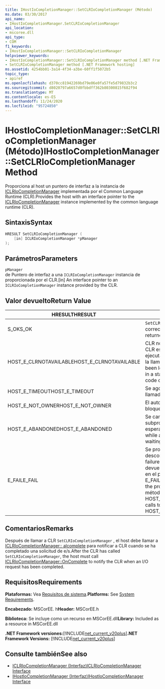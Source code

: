 ```yaml
---
title: IHostIoCompletionManager::SetCLRIoCompletionManager (Método)
ms.date: 03/30/2017
api_name:
- IHostIoCompletionManager.SetCLRIoCompletionManager
api_location:
- mscoree.dll
api_type:
- COM
f1_keywords:
- IHostIoCompletionManager::SetCLRIoCompletionManager
helpviewer_keywords:
- IHostIoCompletionManager::SetCLRIoCompletionManager method [.NET Framework hosting]
- SetCLRIoCompletionManager method [.NET Framework hosting]
ms.assetid: 4254bb01-3a14-4f34-a3be-60ff1f5072b5
topic_type:
- apiref
ms.openlocfilehash: d370cc81942269bd79e06e0fa57fe5d79832b3c2
ms.sourcegitcommit: d8020797a6657d0fbbdff362b80300815f682f94
ms.translationtype: MT
ms.contentlocale: es-ES
ms.lasthandoff: 11/24/2020
ms.locfileid: "95724850"
---
```

# <a name="ihostiocompletionmanagersetclriocompletionmanager-method"></a><span data-ttu-id="57d44-102">IHostIoCompletionManager::SetCLRIoCompletionManager (Método)</span><span class="sxs-lookup"><span data-stu-id="57d44-102">IHostIoCompletionManager::SetCLRIoCompletionManager Method</span></span>

<span data-ttu-id="57d44-103">Proporciona al host un puntero de interfaz a la instancia de [ICLRIoCompletionManager](iclriocompletionmanager-interface.md) implementada por el Common Language Runtime (CLR).</span><span class="sxs-lookup"><span data-stu-id="57d44-103">Provides the host with an interface pointer to the [ICLRIoCompletionManager](iclriocompletionmanager-interface.md) instance implemented by the common language runtime (CLR).</span></span>  
  
## <a name="syntax"></a><span data-ttu-id="57d44-104">Sintaxis</span><span class="sxs-lookup"><span data-stu-id="57d44-104">Syntax</span></span>  
  
```cpp  
HRESULT SetCLRIoCompletionManager (  
    [in] ICLRIoCompletionManager *pManager  
);  
```  
  
## <a name="parameters"></a><span data-ttu-id="57d44-105">Parámetros</span><span class="sxs-lookup"><span data-stu-id="57d44-105">Parameters</span></span>  

 `pManager`  
 <span data-ttu-id="57d44-106">de Puntero de interfaz a una `ICLRIoCompletionManager` instancia de proporcionada por el CLR.</span><span class="sxs-lookup"><span data-stu-id="57d44-106">[in] An interface pointer to an `ICLRIoCompletionManager` instance provided by the CLR.</span></span>  
  
## <a name="return-value"></a><span data-ttu-id="57d44-107">Valor devuelto</span><span class="sxs-lookup"><span data-stu-id="57d44-107">Return Value</span></span>  
  
|<span data-ttu-id="57d44-108">HRESULT</span><span class="sxs-lookup"><span data-stu-id="57d44-108">HRESULT</span></span>|<span data-ttu-id="57d44-109">Descripción</span><span class="sxs-lookup"><span data-stu-id="57d44-109">Description</span></span>|  
|-------------|-----------------|  
|<span data-ttu-id="57d44-110">S_OK</span><span class="sxs-lookup"><span data-stu-id="57d44-110">S_OK</span></span>|<span data-ttu-id="57d44-111">`SetCLRIoCompletionManager` se devolvió correctamente.</span><span class="sxs-lookup"><span data-stu-id="57d44-111">`SetCLRIoCompletionManager` returned successfully.</span></span>|  
|<span data-ttu-id="57d44-112">HOST_E_CLRNOTAVAILABLE</span><span class="sxs-lookup"><span data-stu-id="57d44-112">HOST_E_CLRNOTAVAILABLE</span></span>|<span data-ttu-id="57d44-113">CLR no se ha cargado en un proceso o CLR está en un estado en el que no puede ejecutar código administrado ni procesar la llamada correctamente.</span><span class="sxs-lookup"><span data-stu-id="57d44-113">The CLR has not been loaded into a process, or the CLR is in a state in which it cannot run managed code or process the call successfully.</span></span>|  
|<span data-ttu-id="57d44-114">HOST_E_TIMEOUT</span><span class="sxs-lookup"><span data-stu-id="57d44-114">HOST_E_TIMEOUT</span></span>|<span data-ttu-id="57d44-115">Se agotó el tiempo de espera de la llamada.</span><span class="sxs-lookup"><span data-stu-id="57d44-115">The call timed out.</span></span>|  
|<span data-ttu-id="57d44-116">HOST_E_NOT_OWNER</span><span class="sxs-lookup"><span data-stu-id="57d44-116">HOST_E_NOT_OWNER</span></span>|<span data-ttu-id="57d44-117">El autor de la llamada no posee el bloqueo.</span><span class="sxs-lookup"><span data-stu-id="57d44-117">The caller does not own the lock.</span></span>|  
|<span data-ttu-id="57d44-118">HOST_E_ABANDONED</span><span class="sxs-lookup"><span data-stu-id="57d44-118">HOST_E_ABANDONED</span></span>|<span data-ttu-id="57d44-119">Se canceló un evento mientras un subproceso o fibra bloqueados estaba esperando en él.</span><span class="sxs-lookup"><span data-stu-id="57d44-119">An event was canceled while a blocked thread or fiber was waiting on it.</span></span>|  
|<span data-ttu-id="57d44-120">E_FAIL</span><span class="sxs-lookup"><span data-stu-id="57d44-120">E_FAIL</span></span>|<span data-ttu-id="57d44-121">Se produjo un error grave desconocido.</span><span class="sxs-lookup"><span data-stu-id="57d44-121">An unknown catastrophic failure occurred.</span></span> <span data-ttu-id="57d44-122">Cuando un método devuelve E_FAIL, CLR ya no se puede usar en el proceso.</span><span class="sxs-lookup"><span data-stu-id="57d44-122">When a method returns E_FAIL, the CLR is no longer usable within the process.</span></span> <span data-ttu-id="57d44-123">Las llamadas subsiguientes a métodos de hospedaje devuelven HOST_E_CLRNOTAVAILABLE.</span><span class="sxs-lookup"><span data-stu-id="57d44-123">Subsequent calls to hosting methods return HOST_E_CLRNOTAVAILABLE.</span></span>|  
  
## <a name="remarks"></a><span data-ttu-id="57d44-124">Comentarios</span><span class="sxs-lookup"><span data-stu-id="57d44-124">Remarks</span></span>  

 <span data-ttu-id="57d44-125">Después de llamar a CLR `SetCLRIoCompletionManager` , el host debe llamar a [ICLRIoCompletionManager:: alcomplete](iclriocompletionmanager-oncomplete-method.md) para notificar a CLR cuando se ha completado una solicitud de e/s.</span><span class="sxs-lookup"><span data-stu-id="57d44-125">After the CLR has called `SetCLRIoCompletionManager`, the host must call [ICLRIoCompletionManager::OnComplete](iclriocompletionmanager-oncomplete-method.md) to notify the CLR when an I/O request has been completed.</span></span>  
  
## <a name="requirements"></a><span data-ttu-id="57d44-126">Requisitos</span><span class="sxs-lookup"><span data-stu-id="57d44-126">Requirements</span></span>  

 <span data-ttu-id="57d44-127">**Plataformas:** Vea [Requisitos de sistema](../../get-started/system-requirements.md).</span><span class="sxs-lookup"><span data-stu-id="57d44-127">**Platforms:** See [System Requirements](../../get-started/system-requirements.md).</span></span>  
  
 <span data-ttu-id="57d44-128">**Encabezado:** MSCorEE. h</span><span class="sxs-lookup"><span data-stu-id="57d44-128">**Header:** MSCorEE.h</span></span>  
  
 <span data-ttu-id="57d44-129">**Biblioteca:** Se incluye como un recurso en MSCorEE.dll</span><span class="sxs-lookup"><span data-stu-id="57d44-129">**Library:** Included as a resource in MSCorEE.dll</span></span>  
  
 <span data-ttu-id="57d44-130">**.NET Framework versiones:**[!INCLUDE[net_current_v20plus](../../../../includes/net-current-v20plus-md.md)]</span><span class="sxs-lookup"><span data-stu-id="57d44-130">**.NET Framework Versions:** [!INCLUDE[net_current_v20plus](../../../../includes/net-current-v20plus-md.md)]</span></span>  
  
## <a name="see-also"></a><span data-ttu-id="57d44-131">Consulte también</span><span class="sxs-lookup"><span data-stu-id="57d44-131">See also</span></span>

- [<span data-ttu-id="57d44-132">ICLRIoCompletionManager (Interfaz)</span><span class="sxs-lookup"><span data-stu-id="57d44-132">ICLRIoCompletionManager Interface</span></span>](iclriocompletionmanager-interface.md)
- [<span data-ttu-id="57d44-133">IHostIoCompletionManager (Interfaz)</span><span class="sxs-lookup"><span data-stu-id="57d44-133">IHostIoCompletionManager Interface</span></span>](ihostiocompletionmanager-interface.md)

